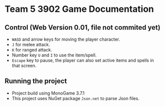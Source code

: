 # Team 5 3902 Game Documentation 

## Control (Web Version 0.01, file not commited yet)

* `WASD` and arrow keys for moving the player character.
* `J` for melee attack. 
* `K` for ranged attack.
* Number key `U` and `I` to use the item/spell. 
* `Escape` key to pause, the player can also set active items and spells in that screen.
  
## Running the project
* Project build using MonoGame 3.7.1 
* This project uses NuGet package `Json.net` to parse Json files. 
